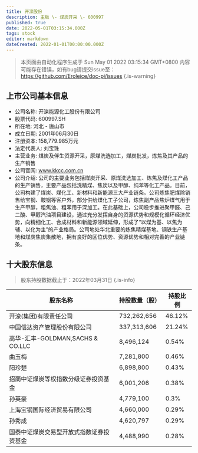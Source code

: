 ```yaml
---
title: 开滦股份
description: 主板 \- 煤炭开采 \- 600997
published: true
date: 2022-05-01T03:15:34.000Z
tags: stock
editor: markdown
dateCreated: 2022-01-01T00:00:00.000Z
---
```


> 本页面由自动化程序生成于 Sun May 01 2022 03:15:34 GMT+0800
> 内容可能存在错误，如有bug请提交issue至：https://github.com/Eroleice/doc-pi/issues
{.is-warning}

## 上市公司基本信息
- 公司名称: 开滦能源化工股份有限公司
- 股票代码: 600997.SH
- 所在地: 河北 - 唐山市
- 成立日期: 2001年06月30日
- 注册资本: 158,779.985万元
- 法定代表人: 刘宝珠
- 主营业务: 煤炭及伴生资源开采，原煤洗选加工，煤炭批发，炼焦及其产品的生产销售
- 公司官网: www.kkcc.com.cn
- 公司介绍: 公司的主要业务包括煤炭开采、原煤洗选加工、炼焦及煤化工产品的生产销售，主要产品包括洗精煤、焦炭以及甲醇、纯苯等化工产品。目前，公司构建了煤炭、煤化工、新材料和新能源三大产业链条。公司炼焦肥煤除销售给宝钢、鞍钢等客户外，部分供给煤化工子公司，炼焦副产品焦炉煤气用于生产甲醇，粗焦油、粗苯用于深加工。在此基础上，公司稳步推进聚甲醛、己二酸、甲醇汽油项目建设，通过充分发挥自身的资源优势和规模化循环经济优势，向精细化工、合成材料和新能源领域延伸，形成了“以煤为基、以焦为辅、以化为主”的产业格局。公司地处华北重要的炼焦精煤基地、钢铁生产基地和煤炭焦炭集散地，拥有良好的区位优势、资源优势和相对完善的产业链条。


## 十大股东信息
> 股东持股数据截止于：2022年03月31日
{.is-info}

| 股东名称 | 持股数量（股） | 持股比例 |
| --- | --- | --- |
| 开滦(集团)有限责任公司 | 732,262,656 | 46.12% |
| 中国信达资产管理股份有限公司 | 337,313,606 | 21.24% |
| 高华-汇丰-GOLDMAN,SACHS & CO.LLC | 8,496,124 | 0.54% |
| 曲玉梅 | 7,281,800 | 0.46% |
| 阳珍楚 | 6,898,800 | 0.43% |
| 招商中证煤炭等权指数分级证券投资基金 | 6,001,206 | 0.38% |
| 孙英豪 | 4,779,100 | 0.3% |
| 上海宝钢国际经济贸易有限公司 | 4,660,000 | 0.29% |
| 孙秀成 | 4,620,797 | 0.29% |
| 国泰中证煤炭交易型开放式指数证券投资基金 | 4,488,990 | 0.28% |




